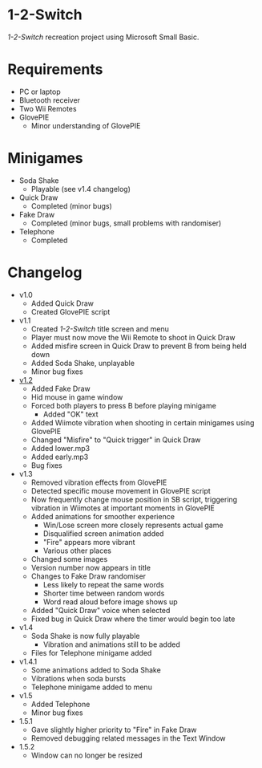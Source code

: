 

# 1-2-Switch
 *1-2-Switch* recreation project using Microsoft Small Basic.

# Requirements
* PC or laptop
* Bluetooth receiver
* Two Wii Remotes
* GlovePIE
  * Minor understanding of GlovePIE

# Minigames
* Soda Shake
  * Playable (see v1.4 changelog)
* Quick Draw
  * Completed (minor bugs)
* Fake Draw
  * Completed (minor bugs, small problems with randomiser)
* Telephone
  * Completed

# Changelog
* v1.0
  * Added Quick Draw
  * Created GlovePIE script
* v1.1
  * Created *1-2-Switch* title screen and menu
  * Player must now move the Wii Remote to shoot in Quick Draw
  * Added misfire screen in Quick Draw to prevent B from being held down <!-- Thanks for the beta testing, dad -->
  * Added Soda Shake, unplayable
  * Minor bug fixes
* [v1.2](https://www.reddit.com/r/nintendo/comments/64aq9o/12switch_partially_recreated_in_small_basic/)
  * Added Fake Draw
  * Hid mouse in game window 
  * Forced both players to press B before playing minigame
    * Added "OK" text
  * Added Wiimote vibration when shooting in certain minigames using GlovePIE
  * Changed "Misfire" to "Quick trigger" in Quick Draw
  * Added lower.mp3
  * Added early.mp3
  * Bug fixes
* v1.3
  * Removed vibration effects from GlovePIE
  * Detected specific mouse movement in GlovePIE script
  * Now frequently change mouse position in SB script, triggering vibration in Wiimotes at important moments in GlovePIE
  * Added animations for smoother experience
    * Win/Lose screen more closely represents actual game
    * Disqualified screen animation added
    * "Fire" appears more vibrant
    * Various other places
  * Changed some images
  * Version number now appears in title
  * Changes to Fake Draw randomiser
    * Less likely to repeat the same words
    * Shorter time between random words
    * Word read aloud before image shows up
  * Added "Quick Draw" voice when selected
  * Fixed bug in Quick Draw where the timer would begin too late
* v1.4
  * Soda Shake is now fully playable
    * Vibration and animations still to be added
  * Files for Telephone minigame added
* v1.4.1
  * Some animations added to Soda Shake <!-- Regarded, unfortunately, as "good enough", otherwise speed would slow down significantly -->
  * Vibrations when soda bursts
  * Telephone minigame added to menu
* v1.5
  * Added Telephone
  * Minor bug fixes
* 1.5.1
  * Gave slightly higher priority to "Fire" in Fake Draw
  * Removed debugging related messages in the Text Window
* 1.5.2
  * Window can no longer be resized

